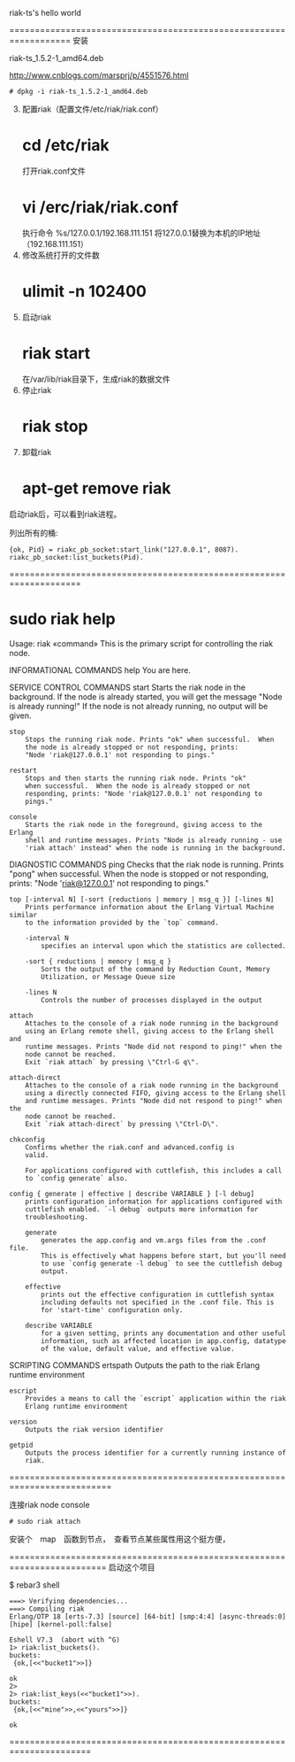 
riak-ts's hello world

==================================================================
安装

riak-ts_1.5.2-1_amd64.deb

http://www.cnblogs.com/marsprj/p/4551576.html


    # dpkg -i riak-ts_1.5.2-1_amd64.deb

3. 配置riak（配置文件/etc/riak/riak.conf）
    # cd /etc/riak
    打开riak.conf文件
    # vi /erc/riak/riak.conf
    执行命令
    %s/127.0.0.1/192.168.111.151
    将127.0.0.1替换为本机的IP地址（192.168.111.151）
4. 修改系统打开的文件数
    # ulimit -n 102400
5. 启动riak
    # riak start
    在/var/lib/riak目录下，生成riak的数据文件
6. 停止riak
    # riak stop
7. 卸载riak
    # apt-get remove riak
 启动riak后，可以看到riak进程。


列出所有的桶:

    {ok, Pid} = riakc_pb_socket:start_link("127.0.0.1", 8087).
    riakc_pb_socket:list_buckets(Pid).

====================================================================

# sudo riak help

Usage: riak «command»
This is the primary script for controlling the riak node.

 INFORMATIONAL COMMANDS
    help
        You are here.

 SERVICE CONTROL COMMANDS
    start
        Starts the riak node in the background. If the node is already
        started, you will get the message "Node is already running!" If the
        node is not already running, no output will be given.

    stop
        Stops the running riak node. Prints "ok" when successful.  When
        the node is already stopped or not responding, prints:
        "Node 'riak@127.0.0.1' not responding to pings."

    restart
        Stops and then starts the running riak node. Prints "ok"
        when successful.  When the node is already stopped or not
        responding, prints: "Node 'riak@127.0.0.1' not responding to
        pings."

    console
        Starts the riak node in the foreground, giving access to the Erlang
        shell and runtime messages. Prints "Node is already running - use
        'riak attach' instead" when the node is running in the background.

 DIAGNOSTIC COMMANDS
    ping
        Checks that the riak node is running. Prints "pong" when
        successful.  When the node is stopped or not responding, prints:
        "Node 'riak@127.0.0.1' not responding to pings."

    top [-interval N] [-sort {reductions | memory | msg_q }] [-lines N]
        Prints performance information about the Erlang Virtual Machine similar
        to the information provided by the `top` command.

        -interval N
            specifies an interval upon which the statistics are collected.

        -sort { reductions | memory | msg_q }
            Sorts the output of the command by Reduction Count, Memory
            Utilization, or Message Queue size

        -lines N
            Controls the number of processes displayed in the output

    attach
        Attaches to the console of a riak node running in the background
        using an Erlang remote shell, giving access to the Erlang shell and
        runtime messages. Prints "Node did not respond to ping!" when the
        node cannot be reached.
        Exit `riak attach` by pressing \"Ctrl-G q\".

    attach-direct
        Attaches to the console of a riak node running in the background
        using a directly connected FIFO, giving access to the Erlang shell
        and runtime messages. Prints "Node did not respond to ping!" when the
        node cannot be reached.
        Exit `riak attach-direct` by pressing \"Ctrl-D\".

    chkconfig
        Confirms whether the riak.conf and advanced.config is
        valid.

        For applications configured with cuttlefish, this includes a call
        to `config generate` also.

    config { generate | effective | describe VARIABLE } [-l debug]
        prints configuration information for applications configured with
        cuttlefish enabled. `-l debug` outputs more information for
        troubleshooting.

        generate
            generates the app.config and vm.args files from the .conf file.
            This is effectively what happens before start, but you'll need
            to use `config generate -l debug` to see the cuttlefish debug
            output.

        effective
            prints out the effective configuration in cuttlefish syntax
            including defaults not specified in the .conf file. This is
            for 'start-time' configuration only.

        describe VARIABLE
            for a given setting, prints any documentation and other useful
            information, such as affected location in app.config, datatype
            of the value, default value, and effective value.


SCRIPTING COMMANDS
    ertspath
        Outputs the path to the riak Erlang runtime environment

    escript
        Provides a means to call the `escript` application within the riak
        Erlang runtime environment

    version
        Outputs the riak version identifier

    getpid
        Outputs the process identifier for a currently running instance of
        riak.


==========================================================================

连接riak node console

    # sudo riak attach

安装个　map　函数到节点，　查看节点某些属性用这个挺方便，


=========================================================================
启动这个项目

$ rebar3 shell

    ===> Verifying dependencies...
    ===> Compiling riak
    Erlang/OTP 18 [erts-7.3] [source] [64-bit] [smp:4:4] [async-threads:0] [hipe] [kernel-poll:false]

    Eshell V7.3  (abort with ^G)
    1> riak:list_buckets().
    buckets:
     {ok,[<<"bucket1">>]}

    ok
    2>
    2> riak:list_keys(<<"bucket1">>).
    buckets:
     {ok,[<<"mine">>,<<"yours">>]}

    ok

======================================================================





